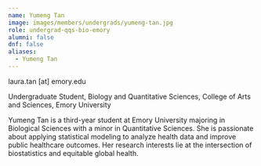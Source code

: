 ```yaml
---
name: Yumeng Tan
image: images/members/undergrads/yumeng-tan.jpg
role: undergrad-qqs-bio-emory
alumni: false
dnf: false
aliases:
  - Yumeng Tan
---
```


laura.tan [at] emory.edu

Undergraduate Student, Biology and Quantitative Sciences, College of Arts and Sciences, Emory University

Yumeng Tan is a third-year student at Emory University majoring in Biological Sciences with a minor in Quantitative Sciences. She is passionate about applying statistical modeling to analyze health data and improve public healthcare outcomes. Her research interests lie at the intersection of biostatistics and equitable global health.
